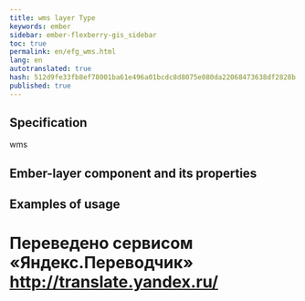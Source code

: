 ```yaml
--- 
title: wms layer Type 
keywords: ember 
sidebar: ember-flexberry-gis_sidebar 
toc: true 
permalink: en/efg_wms.html 
lang: en 
autotranslated: true 
hash: 512d9fe33fb8ef78001ba61e496a01bcdc8d8075e080da22068473638df2828b 
published: true 
--- 
```


## Specification 

wms 

## Ember-layer component and its properties 

## Examples of usage 



 # Переведено сервисом «Яндекс.Переводчик» http://translate.yandex.ru/